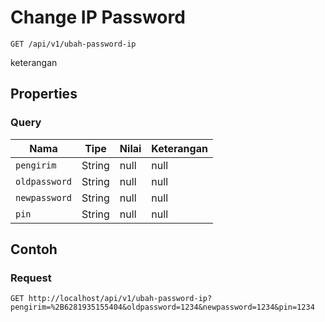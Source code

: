 # Change IP Password
```http
GET /api/v1/ubah-password-ip
```
keterangan
## Properties
### Query
Nama | Tipe | Nilai | Keterangan
--- | --- | --- | ---
<code>pengirim</code> | String | null | null
<code>oldpassword</code> | String | null | null
<code>newpassword</code> | String | null | null
<code>pin</code> | String | null | null
## Contoh
### Request
```http
GET http://localhost/api/v1/ubah-password-ip?pengirim=%2B6281935155404&oldpassword=1234&newpassword=1234&pin=1234


```

